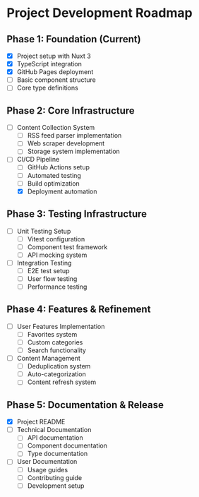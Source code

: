 # Project Development Roadmap

## Phase 1: Foundation (Current)
- [x] Project setup with Nuxt 3
- [x] TypeScript integration
- [x] GitHub Pages deployment
- [ ] Basic component structure
- [ ] Core type definitions

## Phase 2: Core Infrastructure
- [ ] Content Collection System
  - [ ] RSS feed parser implementation
  - [ ] Web scraper development
  - [ ] Storage system implementation

- [ ] CI/CD Pipeline
  - [ ] GitHub Actions setup
  - [ ] Automated testing
  - [ ] Build optimization
  - [x] Deployment automation

## Phase 3: Testing Infrastructure
- [ ] Unit Testing Setup
  - [ ] Vitest configuration
  - [ ] Component test framework
  - [ ] API mocking system

- [ ] Integration Testing
  - [ ] E2E test setup
  - [ ] User flow testing
  - [ ] Performance testing

## Phase 4: Features & Refinement
- [ ] User Features Implementation
  - [ ] Favorites system
  - [ ] Custom categories
  - [ ] Search functionality

- [ ] Content Management
  - [ ] Deduplication system
  - [ ] Auto-categorization
  - [ ] Content refresh system

## Phase 5: Documentation & Release
- [x] Project README
- [ ] Technical Documentation
  - [ ] API documentation
  - [ ] Component documentation
  - [ ] Type documentation

- [ ] User Documentation
  - [ ] Usage guides
  - [ ] Contributing guide
  - [ ] Development setup